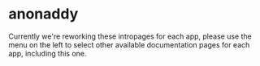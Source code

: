 # anonaddy

Currently we're reworking these intropages for each app, please use the menu on the left to select other available documentation pages for each app, including this one.

